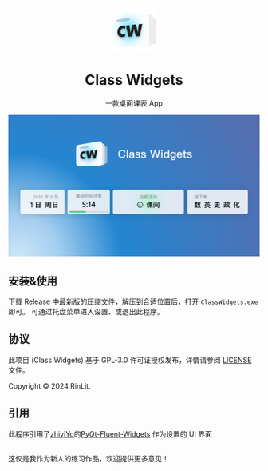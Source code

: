 <p align="center">
  <img width="18%" align="center" src="img/Logo.png" alt="logo">
</p>
  <h1 align="center">
  Class Widgets
</h1>
<p align="center">
  一款桌面课表 App
</p>

![Interface](img/preview.png)


## 安装&使用
下载 Release 中最新版的压缩文件，解压到合适位置后，打开 `ClassWidgets.exe` 即可。
可通过托盘菜单进入设置、或退出此程序。

## 协议
此项目 (Class Widgets) 基于 GPL-3.0 许可证授权发布，详情请参阅 [LICENSE](./LICENSE) 文件。

Copyright © 2024 RinLit.

## 引用
此程序引用了[zhiyiYo](https://github.com/zhiyiYo/)的[PyQt-Fluent-Widgets](https://github.com/zhiyiYo/PyQt-Fluent-Widgets)
作为设置的 UI 界面

##
这仅是我作为新人的练习作品，欢迎提供更多意见！
